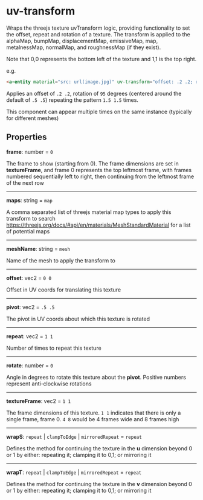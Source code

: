 # uv-transform

Wraps the threejs texture uvTransform logic, providing functionality to set the offset, repeat and rotation of a texture.  The transform is applied to the alphaMap, bumpMap, displacementMap, emissiveMap, map, metalnessMap, normalMap, and roughnessMap (if they exist).

Note that 0,0 represents the bottom left of the texture and 1,1 is the top right.

e.g.
```html
<a-entity material="src: url(image.jpg)" uv-transform="offset: .2 .2; rotation: 95; repeat: 1.5 1.5">
```
Applies an offset of `.2 .2`, rotation of `95` degrees (centered around the default of `.5 .5`) repeating the pattern `1.5 1.5` times.

This component can appear multiple times on the same instance (typically for different meshes)

## Properties
**frame**: number = `0`

The frame to show (starting from 0).  The frame dimensions are set in **textureFrame**, and frame 0 represents the top leftmost frame, with frames numbered sequentially left to right, then continuing from the leftmost frame of the next row

---
**maps**: string = `map`

A comma separated list of threejs material map types to apply this transform to search https://threejs.org/docs/#api/en/materials/MeshStandardMaterial for a list of potential maps

---
**meshName**: string = `mesh`

Name of the mesh to apply the transform to

---
**offset**: vec2 = `0 0`

Offset in UV coords for translating this texture

---
**pivot**: vec2 = `.5 .5`

The pivot in UV coords about which this texture is rotated

---
**repeat**: vec2 = `1 1`

Number of times to repeat this texture

---
**rotate**: number = `0`

Angle in degrees to rotate this texture about the **pivot**.  Positive numbers represent anti-clockwise rotations

---
**textureFrame**: vec2 = `1 1`

The frame dimensions of this texture. `1 1` indicates that there is only a single frame, frame 0. `4 8` would be 4 frames wide and 8 frames high

---
**wrapS**: `repeat` | `clampToEdge` | `mirroredRepeat` = `repeat`

Defines the method for continuing the texture in the **u** dimension beyond 0 or 1 by either: repeating it; clamping it to 0,1; or mirroring it

----
**wrapT**: `repeat` | `clampToEdge` | `mirroredRepeat` = `repeat`

Defines the method for continuing the texture in the **v** dimension beyond 0 or 1 by either: repeating it; clamping it to 0,1; or mirroring it
